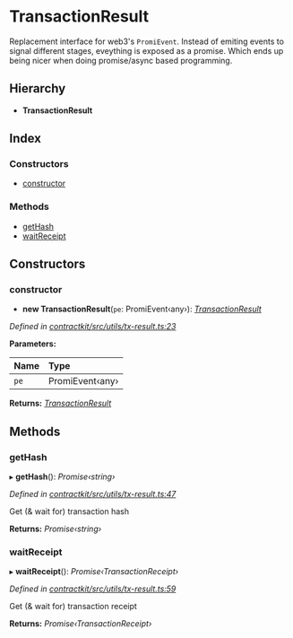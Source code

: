 # TransactionResult

Replacement interface for web3's `PromiEvent`. Instead of emiting events to signal different stages, eveything is exposed as a promise. Which ends up being nicer when doing promise/async based programming.

## Hierarchy

* **TransactionResult**

## Index

### Constructors

* [constructor](_utils_tx_result_.transactionresult.md#constructor)

### Methods

* [getHash](_utils_tx_result_.transactionresult.md#gethash)
* [waitReceipt](_utils_tx_result_.transactionresult.md#waitreceipt)

## Constructors

### constructor

+ **new TransactionResult**\(`pe`: PromiEvent‹any›\): [_TransactionResult_](_utils_tx_result_.transactionresult.md)

_Defined in_ [_contractkit/src/utils/tx-result.ts:23_](https://github.com/celo-org/celo-monorepo/blob/master/packages/contractkit/src/utils/tx-result.ts#L23)

**Parameters:**

| Name | Type |
| :--- | :--- |
| `pe` | PromiEvent‹any› |

**Returns:** [_TransactionResult_](_utils_tx_result_.transactionresult.md)

## Methods

### getHash

▸ **getHash**\(\): _Promise‹string›_

_Defined in_ [_contractkit/src/utils/tx-result.ts:47_](https://github.com/celo-org/celo-monorepo/blob/master/packages/contractkit/src/utils/tx-result.ts#L47)

Get \(& wait for\) transaction hash

**Returns:** _Promise‹string›_

### waitReceipt

▸ **waitReceipt**\(\): _Promise‹TransactionReceipt›_

_Defined in_ [_contractkit/src/utils/tx-result.ts:59_](https://github.com/celo-org/celo-monorepo/blob/master/packages/contractkit/src/utils/tx-result.ts#L59)

Get \(& wait for\) transaction receipt

**Returns:** _Promise‹TransactionReceipt›_

